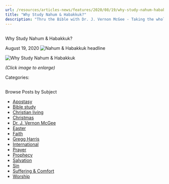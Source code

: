 ```yaml
---
url: /resources/articles-news/features/2020/08/19/why-study-nahum-habakkuk
title: "Why Study Nahum & Habakkuk?"
description: "Thru the Bible with Dr. J. Vernon McGee - Taking the whole Word to the whole world"
---
```







## 
 Why Study Nahum & Habakkuk?


August 19, 2020
![](https://ttb.org/images/default-source/features-and-news/nahum-habakkuk-headlinec86e140a-9313-41dd-8873-413f98a7f04a.jpg?sfvrsn=88161f16_1 "Nahum & Habakkuk headline")




 ![Why Study Nahum & Habakkuk](/images/default-source/why-study/why-study-nahum-habakkuk.jpg?sfvrsn=b151f16_1)

*(Click image to enlarge)*



Categories: 









## 
 Browse Posts by Subject


* [Apostasy](/resources/articles-news/-in-tags/tags/Apostasy)
* [Bible study](/resources/articles-news/-in-tags/tags/Bible-study)
* [Christian living](/resources/articles-news/-in-tags/tags/Christian-living)
* [Christmas](/resources/articles-news/-in-tags/tags/Christmas)
* [Dr. J. Vernon McGee](/resources/articles-news/-in-tags/tags/Dr-J-Vernon-McGee)
* [Easter](/resources/articles-news/-in-tags/tags/easter)
* [Faith](/resources/articles-news/-in-tags/tags/Faith)
* [Gregg Harris](/resources/articles-news/-in-tags/tags/Gregg-Harris)
* [International](/resources/articles-news/-in-tags/tags/International)
* [Prayer](/resources/articles-news/-in-tags/tags/prayer)
* [Prophecy](/resources/articles-news/-in-tags/tags/Prophecy)
* [Salvation](/resources/articles-news/-in-tags/tags/Salvation)
* [Sin](/resources/articles-news/-in-tags/tags/sin)
* [Suffering & Comfort](/resources/articles-news/-in-tags/tags/Suffering-Comfort)
* [Worship](/resources/articles-news/-in-tags/tags/worship)






